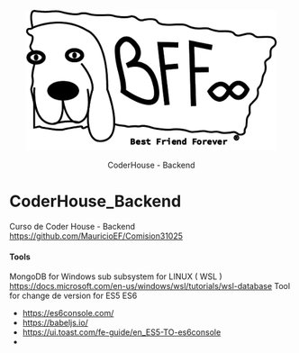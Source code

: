 <p align="center">
  <p align="center">    
    <img src="https://github.com/JesusRamirezGamarra/signature/blob/main/public/img/Logo_Negro.png" alt="BFFs" height="250">    
  </p>
  <p align="center">
       CoderHouse - Backend
  </p>
</p>



# CoderHouse_Backend
Curso de Coder House - Backend
https://github.com/MauricioEF/Comision31025



#### Tools
MongoDB for Windows sub subsystem for LINUX ( WSL )
https://docs.microsoft.com/en-us/windows/wsl/tutorials/wsl-database
Tool for change de version for ES5 ES6
* https://es6console.com/
* https://babeljs.io/
* https://ui.toast.com/fe-guide/en_ES5-TO-es6console
* 

